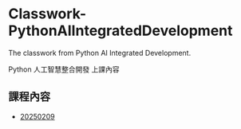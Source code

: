 # Classwork-PythonAIIntegratedDevelopment

The classwork from Python AI Integrated Development.

Python 人工智慧整合開發 上課內容

## 課程內容

- [20250209](https://github.com/chesterXalan/Classwork-PythonAIIntegratedDevelopment/tree/main/20250209)
